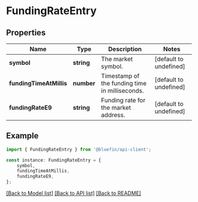 # FundingRateEntry


## Properties

Name | Type | Description | Notes
------------ | ------------- | ------------- | -------------
**symbol** | **string** | The market symbol. | [default to undefined]
**fundingTimeAtMillis** | **number** | Timestamp of the funding time in milliseconds. | [default to undefined]
**fundingRateE9** | **string** | Funding rate for the market address. | [default to undefined]

## Example

```typescript
import { FundingRateEntry } from '@bluefin/api-client';

const instance: FundingRateEntry = {
    symbol,
    fundingTimeAtMillis,
    fundingRateE9,
};
```

[[Back to Model list]](../README.md#documentation-for-models) [[Back to API list]](../README.md#documentation-for-api-endpoints) [[Back to README]](../README.md)
